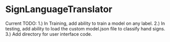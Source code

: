# SignLanguageTranslator
Current TODO:
1.) In Training, add ability to train a model on any label.
2.) In testing, add ability to load the custom model.json file to classify hand signs.
3.) Add directory for user interface code.
